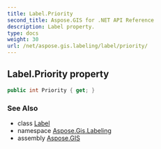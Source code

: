 ```yaml
---
title: Label.Priority
second_title: Aspose.GIS for .NET API Reference
description: Label property. 
type: docs
weight: 30
url: /net/aspose.gis.labeling/label/priority/
---
```

## Label.Priority property

```csharp
public int Priority { get; }
```

### See Also

* class [Label](../)
* namespace [Aspose.Gis.Labeling](../../label/)
* assembly [Aspose.GIS](../../../)



